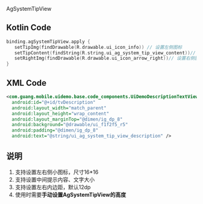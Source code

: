AgSystemTipView

## Kotlin Code

```kotlin
binding.agSystemTipView.apply {
   setTipImg(findDrawable(R.drawable.ui_icon_info)) // 设置左侧图标
   setTipContent(findString(R.string.ui_ag_system_tip_view_content))// 设置提示文字内容
   setRightImg(findDrawable(R.drawable.ui_icon_arrow_right))// 设置右侧图标
}	
```

## XML Code

```xml
<com.guang.mobile.uidemo.base.code_components.UiDemoDescriptionTextView
  android:id="@+id/tvDescription"
  android:layout_width="match_parent"
  android:layout_height="wrap_content"
  android:layout_marginTop="@dimen/ig_dp_8"
  android:background="@drawable/ui_f1f2f5_r5"
  android:padding="@dimen/ig_dp_8"
  android:text="@string/ui_ag_system_tip_view_description" />
```

## 说明

1. 支持设置左右侧小图标，尺寸16*16
2. 支持设置中间提示内容、文字大小
3. 支持设置左右内边距，默认12dp
4. 使用时需要**手动设置AgSystemTipView的高度**



